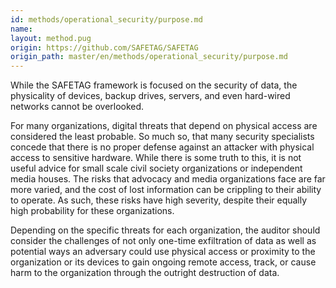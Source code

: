 ```yaml
---
id: methods/operational_security/purpose.md
name: 
layout: method.pug
origin: https://github.com/SAFETAG/SAFETAG
origin_path: master/en/methods/operational_security/purpose.md
---
```

While the SAFETAG framework is focused on the security of data, the physicality of devices, backup drives, servers, and even hard-wired networks cannot be overlooked.

For many organizations, digital threats that depend on physical access are considered the least probable. So much so, that many security specialists concede that there is no proper defense against an attacker with physical access to sensitive hardware. While there is some truth to this, it is not useful advice for small scale civil society organizations or independent media houses. The risks that advocacy and media organizations face are far more varied, and the cost of lost information can be crippling to their ability to operate. As such, these risks have high severity, despite their equally high probability for these organizations.

Depending on the specific threats for each organization, the auditor should consider the challenges of not only one-time exfiltration of data as well as potential ways an adversary could use physical access or proximity to the organization or its devices to gain ongoing remote access, track, or cause harm to the organization through the outright destruction of data.


